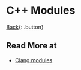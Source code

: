 # C++ Modules

[Back](./cplusplus.md){: .button}


## Read More at

- [Clang modules](https://releases.llvm.org/12.0.0/tools/clang/docs/Modules.html)

